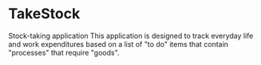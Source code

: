 # TakeStock
Stock-taking application
This application is designed to track everyday life and work expenditures based on a list of "to do" items that contain "processes" that require "goods".
